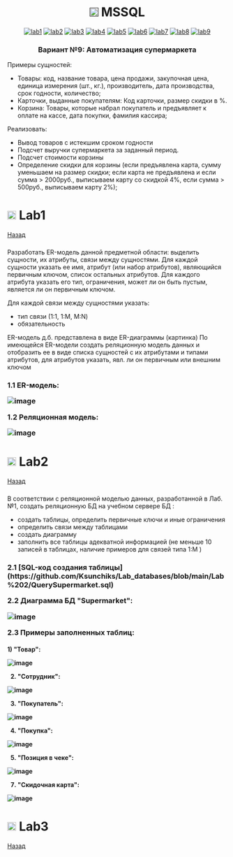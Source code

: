 <h1 name="content" align="center"><a href=""><img src="https://github.com/user-attachments/assets/e080adec-6af7-4bd2-b232-d43cb37024ac" width="20" height="20"/></a> MSSQL</h1>

<p align="center">
  <a href="#-lab1"><img alt="lab1" src="https://img.shields.io/badge/Lab1-blue"></a> 
  <a href="#-lab2"><img alt="lab2" src="https://img.shields.io/badge/Lab2-red"></a>
  <a href="#-lab3"><img alt="lab3" src="https://img.shields.io/badge/Lab3-green"></a>
  <a href="#-lab4"><img alt="lab4" src="https://img.shields.io/badge/Lab4-yellow"></a>
  <a href="#-lab5"><img alt="lab5" src="https://img.shields.io/badge/Lab5-gray"></a>
  <a href="#-lab6"><img alt="lab6" src="https://img.shields.io/badge/Lab6-orange"></a> 
  <a href="#-lab7"><img alt="lab7" src="https://img.shields.io/badge/Lab7-brown"></a>
  <a href="#-lab8"><img alt="lab8" src="https://img.shields.io/badge/Lab8-purple"></a>
  <a href="#-lab9"><img alt="lab9" src="https://img.shields.io/badge/Lab9-violet"></a> 
</p>

<h3 align="center">
  <a href="#client"></a>
Вариант №9: Автоматизация супермаркета
</h3>

Примеры сущностей:
- Товары: код, название товара, цена продажи, закупочная цена, единица измерения (шт., кг.), производитель, дата производства, срок годности, количество;
- Карточки, выданные покупателям: Код карточки, размер скидки в %.
- Корзина: Товары, которые набрал покупатель и предъявляет к оплате на кассе, дата покупки, фамилия кассира;


Реализовать:
- Вывод товаров с истекшим сроком годности
- Подсчет выручки супермаркета за заданный период.
- Подсчет стоимости корзины
- Определение скидки для корзины (если предъявлена карта, сумму уменьшаем на размер скидки; если карта не предъявлена и если сумма > 2000руб., выписываем карту со скидкой 4%, если сумма > 500руб., выписываем карту 2%);


# <img src="https://github.com/user-attachments/assets/e080adec-6af7-4bd2-b232-d43cb37024ac" width="20" height="20"/> Lab1
[Назад](#content)
<h3 align="left">
  <a href="#client"></a>
</h3>
Разработать ER-модель данной предметной области: выделить сущности, их атрибуты, связи между сущностями. 
Для каждой сущности указать ее имя, атрибут (или набор атрибутов), являющийся первичным ключом, список остальных атрибутов.
Для каждого атрибута указать его тип, ограничения, может ли он быть пустым, является ли он первичным ключом.

Для каждой связи между сущностями указать: 
- тип связи (1:1, 1:M, M:N)
- обязательность

ER-модель д.б. представлена в виде ER-диаграммы (картинка)
По имеющейся ER-модели создать реляционную модель данных и отобразить ее в виде списка сущностей с их атрибутами и типами атрибутов,  для атрибутов указать, явл. ли он первичным или внешним ключом 

<h3 align="left">
  <a href="#client"></a>
1.1 ER-модель:
  
![image](https://github.com/Ksunchiks/Lab_databases/blob/main/Lab%201/er_model.png)
 
1.2 Реляционная модель:

![image](https://github.com/Ksunchiks/Lab_databases/blob/main/Lab%201/реляционная%20модель.png)
</h3>

# <img src="https://github.com/user-attachments/assets/e080adec-6af7-4bd2-b232-d43cb37024ac" width="20" height="20"/> Lab2
[Назад](#content) 
<h3 align="left"> 
  <a href="#client"></a>
</h3>

В соответствии с реляционной моделью данных, разработанной в Лаб.№1, создать реляционную БД на учебном сервере БД :
- создать таблицы, определить первичные ключи и иные ограничения
- определить связи между таблицами
- создать диаграмму
- заполнить все таблицы адекватной информацией (не меньше 10 записей в таблицах, наличие примеров для связей типа 1:M )

<h3>
2.1 [SQL-код создания таблицы](https://github.com/Ksunchiks/Lab_databases/blob/main/Lab%202/QuerySupermarket.sql)


2.2 Диаграмма БД "Supermarket":
  
![image](https://github.com/Ksunchiks/Lab_databases/blob/main/Lab%202/diagram_supermarket.png)
  
2.3 Примеры заполненных таблиц:

<h4>
  1) "Товар":
  
![image](https://github.com/Ksunchiks/Lab_databases/blob/main/Lab%202/table_products.png)
  
  2) "Сотрудник":
     
![image](https://github.com/Ksunchiks/Lab_databases/blob/main/Lab%202/table_employee.png)

  3) "Покупатель":
     
![image](https://github.com/Ksunchiks/Lab_databases/blob/main/Lab%202/table_customer.png)

  4) "Покупка":
     
 ![image](https://github.com/Ksunchiks/Lab_databases/blob/main/Lab%202/table_sale.png)

  5) "Позиция в чеке":
     
 ![image](https://github.com/Ksunchiks/Lab_databases/blob/main/Lab%202/table_saleitem.png)

  7) "Скидочная карта":
     
 ![image](https://github.com/Ksunchiks/Lab_databases/blob/main/Lab%202/table_discountcard.png)

</h4>

# <img src="https://github.com/user-attachments/assets/e080adec-6af7-4bd2-b232-d43cb37024ac" width="20" height="20"/> Lab3
[Назад](#content)
<h3 align="left">
  <a href="#client"></a>
</h3>



































